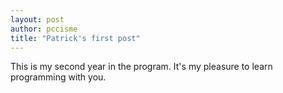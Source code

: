 ```yaml
---
layout: post
author: pccisme
title: "Patrick's first post"
---
```


This is my second year in the program. It's my pleasure to learn programming with you.
